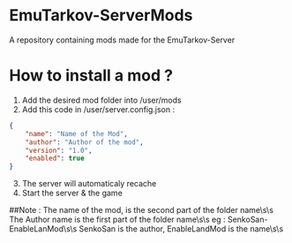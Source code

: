 # EmuTarkov-ServerMods
A repository containing mods made for the EmuTarkov-Server

# How to install a mod ?

1. Add the desired mod folder into /user/mods
2. Add this code in /user/server.config.json :
```json
{
    "name": "Name of the Mod",
    "author": "Author of the mod",
    "version": "1.0",
    "enabled": true
}
```
3. The server will automaticaly recache
4. Start the server & the game

##Note : 
The name of the mod, is the second part of the folder name\s\s
The Author name is the first part of the folder name\s\s
eg : SenkoSan-EnableLanMod\s\s
SenkoSan is the author, EnableLandMod is the name\s\s